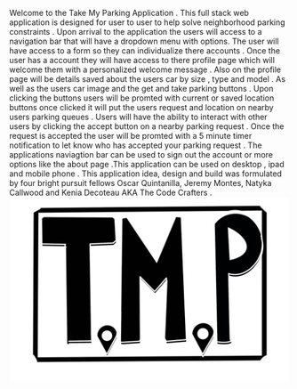 Welcome to the Take My Parking Application . This full stack web application is designed for user to user to help solve neighborhood parking constraints . Upon arrival to the application the users will access to a navigation bar that will have a dropdown menu with options. The user will have access to a form so they can individualize there accounts . Once the user has a account they will have access to there profile page which will welcome them with a personalized welcome message . Also on the profile page will be details saved about the users car by size , type and model . As well as the users car image and the get and take parking buttons . Upon clicking the buttons users will be promted with current or saved location buttons once clicked it will put the users request and location on nearby users parking queues . Users will have the ability to interact with other users by clicking the accept button on a nearby parking request . Once the request is accepted the user will be promted with a 5 minute timer notification to let know who has accepted your parking request . The applications naviagtion bar can be used to sign out the account or more options like the about page .This application can be used on desktop , ipad and mobile phone . This application idea, design and build was formulated by four bright pursuit fellows Oscar Quintanilla, Jeremy Montes, Natyka Callwood and Kenia Decoteau AKA The Code Crafters .
![Alt text](<Untitled_Artwork 3.jpg>)